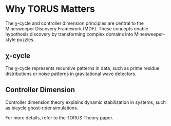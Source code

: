 # Why TORUS Matters

The χ-cycle and controller dimension principles are central to the Minesweeper Discovery Framework (MDF). These concepts enable hypothesis discovery by transforming complex domains into Minesweeper-style puzzles.

## χ-cycle
The χ-cycle represents recursive patterns in data, such as prime residue distributions or noise patterns in gravitational wave detectors.

## Controller Dimension
Controller dimension theory explains dynamic stabilization in systems, such as bicycle ghost-rider simulations.

For more details, refer to the TORUS Theory paper.
